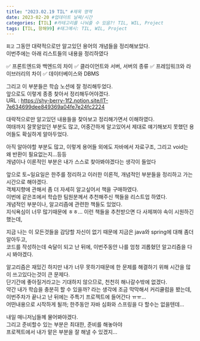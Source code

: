 ```yaml
---
title: "2023.02.19 TIL" #제목 영역
date: 2023-02-20 #업데이트 날짜/시간
categories: [TIL] #카테고리를 나눠줄 수 있음?! TIL, WIL, Project
tags: [TIL, 항해99] #태그예시: TIL, WIL, Project
---
```


`회고`
그동안 대략적으로만 알고있던 용어의 개념들을 정리해보았다.  
이번주에는 아래 리스트들의 내용을 정리하였다

✅ 프론트엔드와 백엔드의 차이
✅ 클라이언트와 서버, 서버의 종류
✅ 프레임워크와 라이브러리의 차이
✅ 데이터베이스와 DBMS

그리고 이 부분들은 학습 노션에 잘 정리해두었다.  
앞으로도 이렇게 종종 찾아서 정리해두어야겠다.  
URL : https://shy-berry-1f2.notion.site/IT-7e634699dee849369a04fe7e24fc2224

대략적으로만 알고있던 내용들을 찾아보고 정리해가면서 이해하였다.  
여태까지 잘못알았던 부분도 많고, 어중간하게 알고있어서 제대로 얘기해보지 못했던 용어들도 확실하게 알아두었다.

아직 알아야할 부분도 많고, 이렇게 용어들 외에도 자바에서 자료구조, 그리고 void는 왜 반환이 필요없는지...등등  
개념이나 이론적인 부분은 내가 스스로 찾아봐야겠다는 생각이 들었다

앞으로 토~일요일은 한주를 정리하고 이러한 이론적, 개념적인 부분들을 정리하고 가는 시간으로 해야겠다.  
객체지향에 관해서 좀 더 자세히 알고싶어서 책을 구매하였다.  
이번에 같은조에서 학습한 팀원분께서 추천해주신 책들을 리스트업 하였다.  
개념적인 부분이나, 알고리즘에 관련한 책들도 있었다.  
지식욕심이 너무 많기때문에 ㅎㅎ... 이런 책들을 추천받으면 다 사제껴야 속이 시원하긴 했는데,

지금 나는 이 모든것들을 감당할 자신이 없기 때문에 지금은 java와 spring에 대해 좀더 알아두고,  
코드를 작성하는데 숙달이 되고 난 뒤에, 이번주동안 나를 엄청 괴롭혔던 알고리즘을 다시 봐야겠다.

알고리즘은 재밌긴 하지만 내가 너무 못하기때문에 한 문제를 해결하기 위해 시간을 많이 쓰고있다는것이 큰 문제다.  
단기간에 좋아질거라고는 기대하지 않으므로, 천천히 해나갈수밖에 없겠다.  
약간 내가 학습을 충분히 할 수 있을까? 라는 생각에 조금 막막해서 커리큘럼을 봤는데,  
이번주차가 끝나고 난 뒤에는 주특기 프로젝트에 들어간다 ㅠㅠ...  
어떤내용으로 시작하게 될까; 한주동안 자바 심화와 스프링을 다 할수는 없을텐데...

내일 매니저님들께 물어봐야겠다.  
그리고 준비할수 있는 부분은 최대한, 준비를 해놓아야  
프로젝트에서 내가 맡은 부분을 잘 해낼 수 있겠지...
